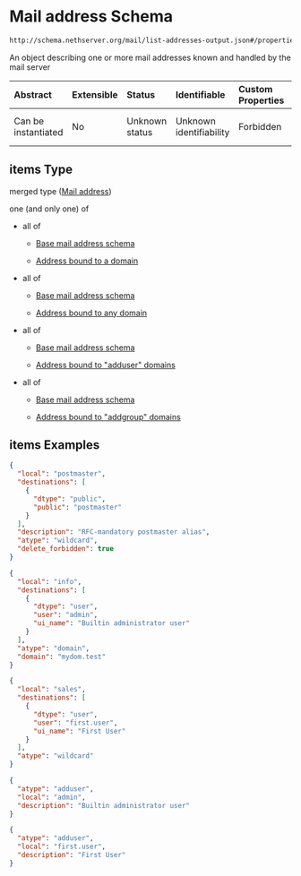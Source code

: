# Mail address Schema

```txt
http://schema.nethserver.org/mail/list-addresses-output.json#/properties/addresses/items
```

An object describing one or more mail addresses known and handled by the mail server

| Abstract            | Extensible | Status         | Identifiable            | Custom Properties | Additional Properties | Access Restrictions | Defined In                                                                             |
| :------------------ | :--------- | :------------- | :---------------------- | :---------------- | :-------------------- | :------------------ | :------------------------------------------------------------------------------------- |
| Can be instantiated | No         | Unknown status | Unknown identifiability | Forbidden         | Allowed               | none                | [list-addresses-output.json\*](mail/list-addresses-output.json "open original schema") |

## items Type

merged type ([Mail address](mail-defs-mail-address.md))

one (and only one) of

* all of

  * [Base mail address schema](mail-defs-base-mail-address-schema.md "check type definition")

  * [Address bound to a domain](mail-defs-mail-address-oneof-0-allof-address-bound-to-a-domain.md "check type definition")

* all of

  * [Base mail address schema](mail-defs-base-mail-address-schema.md "check type definition")

  * [Address bound to any domain](mail-defs-mail-address-oneof-1-allof-address-bound-to-any-domain.md "check type definition")

* all of

  * [Base mail address schema](mail-defs-base-mail-address-schema.md "check type definition")

  * [Address bound to "adduser" domains](mail-defs-mail-address-oneof-2-allof-address-bound-to-adduser-domains.md "check type definition")

* all of

  * [Base mail address schema](mail-defs-base-mail-address-schema.md "check type definition")

  * [Address bound to "addgroup" domains](mail-defs-mail-address-oneof-3-allof-address-bound-to-addgroup-domains.md "check type definition")

## items Examples

```json
{
  "local": "postmaster",
  "destinations": [
    {
      "dtype": "public",
      "public": "postmaster"
    }
  ],
  "description": "RFC-mandatory postmaster alias",
  "atype": "wildcard",
  "delete_forbidden": true
}
```

```json
{
  "local": "info",
  "destinations": [
    {
      "dtype": "user",
      "user": "admin",
      "ui_name": "Builtin administrator user"
    }
  ],
  "atype": "domain",
  "domain": "mydom.test"
}
```

```json
{
  "local": "sales",
  "destinations": [
    {
      "dtype": "user",
      "user": "first.user",
      "ui_name": "First User"
    }
  ],
  "atype": "wildcard"
}
```

```json
{
  "atype": "adduser",
  "local": "admin",
  "description": "Builtin administrator user"
}
```

```json
{
  "atype": "adduser",
  "local": "first.user",
  "description": "First User"
}
```

